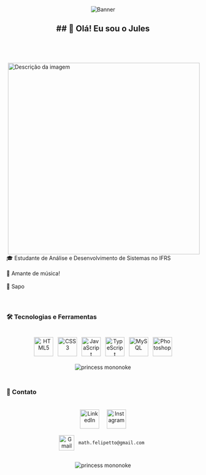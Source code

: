 <p align="center">
  <img src="https://i.pinimg.com/736x/93/e7/69/93e7691a3c765263c3926dd3657a720b.jpg" alt="Banner"/>
</p>

<h2 align="center">
## 👋 Olá! Eu sou o Jules <br><br>
</h2>
<br><br>

<img src="https://i.pinimg.com/736x/87/3d/c3/873dc34aca91ae5d0f4591e434b5cfe8.jpg" alt="Descrição da imagem" align="right" height="500" />

🎓 Estudante de Análise e Desenvolvimento de Sistemas no IFRS<br><br>
🎵 Amante de música!<br><br>
🐸 Sapo

<br clear="right">

##

### 🛠️ Tecnologias e Ferramentas <br><br>

<div align="center">
  <img src="https://cdn.jsdelivr.net/gh/devicons/devicon/icons/html5/html5-original.svg" title="HTML5" alt="HTML5" width="50" height="50"/>
  &nbsp;
  <img src="https://cdn.jsdelivr.net/gh/devicons/devicon/icons/css3/css3-original.svg" title="CSS3" alt="CSS3" width="50" height="50"/>
  &nbsp;
  <img src="https://cdn.jsdelivr.net/gh/devicons/devicon/icons/javascript/javascript-original.svg" title="JavaScript" alt="JavaScript" width="50" height="50"/>
  &nbsp;
  <img src="https://cdn.jsdelivr.net/gh/devicons/devicon/icons/typescript/typescript-original.svg" title="TypeScript" alt="TypeScript" width="50" height="50"/>
  &nbsp;
  <img src="https://cdn.jsdelivr.net/gh/devicons/devicon/icons/mysql/mysql-original.svg" title="MySQL" alt="MySQL" width="50" height="50"/>
  &nbsp;
  <img src="https://skillicons.dev/icons?i=photoshop" title="Photoshop" alt="Photoshop" width="50" height="50"/>
</div><br>

<div align="center" height="300" width="500">
  <img src="https://i.pinimg.com/736x/d8/55/36/d8553624ebae59404e8581fc880f4294.jpg" alt="princess mononoke" />
</div><br>

##

### 🔗 Contato <br><br>

<div align="center">

[<img src="https://cdn.jsdelivr.net/gh/devicons/devicon/icons/linkedin/linkedin-original.svg" alt="LinkedIn" width="50"/>](https://www.linkedin.com/in/matheus-felipetto-013220216/)
&nbsp;&nbsp;&nbsp;
[<img src="https://skillicons.dev/icons?i=instagram" alt="Instagram" width="50"/>](https://www.instagram.com/mwtheusf/)
<br>

 <a>
    <img src="https://ssl.gstatic.com/ui/v1/icons/mail/rfr/gmail.ico" alt="Gmail" width="40" align="absmiddle">
  </a>
  <code><span align="absmiddle"> math.felipetto@gmail.com </span></code>

##

<div align="center" height="300" width="500">
  <img src="https://i.pinimg.com/736x/90/e0/0a/90e00a91b59187f5f5e4b374bf3f326b.jpg" alt="princess mononoke" />
</div>
